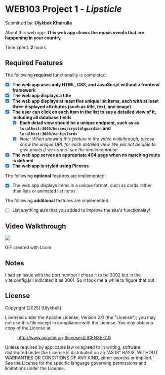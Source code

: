 # WEB103 Project 1 - *Lipsticle*

Submitted by: **Ulykbek Khairulla**

About this web app: **This web app shows the music events that are happening in your country**

Time spent: **2** hours

## Required Features

The following **required** functionality is completed:

<!-- Make sure to check off completed functionality below -->
- [x] **The web app uses only HTML, CSS, and JavaScript without a frontend framework**
- [x] **The web app displays a title**
- [x] **The web app displays at least five unique list items, each with at least three displayed attributes (such as title, text, and image)**
- [x] **The user can click on each item in the list to see a detailed view of it, including all database fields**
  - [x] **Each detail view should be a unique endpoint, such as as `localhost:3000/bosses/crystalguardian` and `localhost:3000/mantislords`**
  - [x] *Note: When showing this feature in the video walkthrough, please show the unique URL for each detailed view. We will not be able to give points if we cannot see the implementation* 
- [x] **The web app serves an appropriate 404 page when no matching route is defined**
- [x] **The web app is styled using Picocss**

The following **optional** features are implemented:

- [x] The web app displays items in a unique format, such as cards rather than lists or animated list items

The following **additional** features are implemented:

- [ ] List anything else that you added to improve the site's functionality!

## Video Walkthrough

<div>
  <a href="https://www.loom.com/share/c43063a2034a4fcd9defd3e86c1c8cb6">
  </a>
  <a href="https://www.loom.com/share/c43063a2034a4fcd9defd3e86c1c8cb6">
    <img style="max-width:300px;" src="https://cdn.loom.com/sessions/thumbnails/c43063a2034a4fcd9defd3e86c1c8cb6-ead16540a96f3755-full-play.gif">
  </a>
</div>

GIF created with Loom

## Notes

I had an issue with the port number I chose it to be 3002 but in the vite.config.js I indicated it as 3001. So it took me a while to figure that out. 

## License

Copyright [2025] [Ulykbek]

Licensed under the Apache License, Version 2.0 (the "License"); you may not use this file except in compliance with the License. You may obtain a copy of the License at

> http://www.apache.org/licenses/LICENSE-2.0

Unless required by applicable law or agreed to in writing, software distributed under the License is distributed on an "AS IS" BASIS, WITHOUT WARRANTIES OR CONDITIONS OF ANY KIND, either express or implied. See the License for the specific language governing permissions and limitations under the License.
